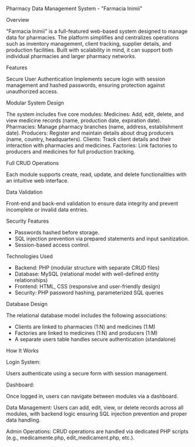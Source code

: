 Pharmacy Data Management System - "Farmacia Inimii"

Overview

"Farmacia Inimii" is a full-featured web-based system designed to manage data for pharmacies. The platform simplifies and centralizes operations such as inventory management, client tracking, supplier details, and production facilities. Built with scalability in mind, it can support both individual pharmacies and larger pharmacy networks.


Features

Secure User Authentication
Implements secure login with session management and hashed passwords, ensuring protection against unauthorized access.


Modular System Design

The system includes five core modules:
Medicines: Add, edit, delete, and view medicine records (name, production date, expiration date).
Pharmacies: Manage pharmacy branches (name, address, establishment date).
Producers: Register and maintain details about drug producers (name, country, headquarters).
Clients: Track client details and their interaction with pharmacies and medicines.
Factories: Link factories to producers and medicines for full production tracking.


Full CRUD Operations

Each module supports create, read, update, and delete functionalities with an intuitive web interface.


Data Validation

Front-end and back-end validation to ensure data integrity and prevent incomplete or invalid data entries.


Security Features

- Passwords hashed before storage.
- SQL injection prevention via prepared statements and input sanitization.
- Session-based access control.

  
Technologies Used

- Backend: PHP (modular structure with separate CRUD files)
- Database: MySQL (relational model with well-defined entity relationships)
- Frontend: HTML, CSS (responsive and user-friendly design)
- Security: PHP password hashing, parameterized SQL queries


Database Design

The relational database model includes the following associations:
- Clients are linked to pharmacies (1:N) and medicines (1:M)
- Factories are linked to medicines (1:N) and producers (1:M)
- A separate users table handles secure authentication (standalone)

  
How It Works

Login System:

Users authenticate using a secure form with session management.

Dashboard:

Once logged in, users can navigate between modules via a dashboard.

Data Management:
Users can add, edit, view, or delete records across all modules, with backend logic ensuring SQL injection prevention and proper data handling.

Admin Operations:
CRUD operations are handled via dedicated PHP scripts (e.g., medicamente.php, edit_medicament.php, etc.).

